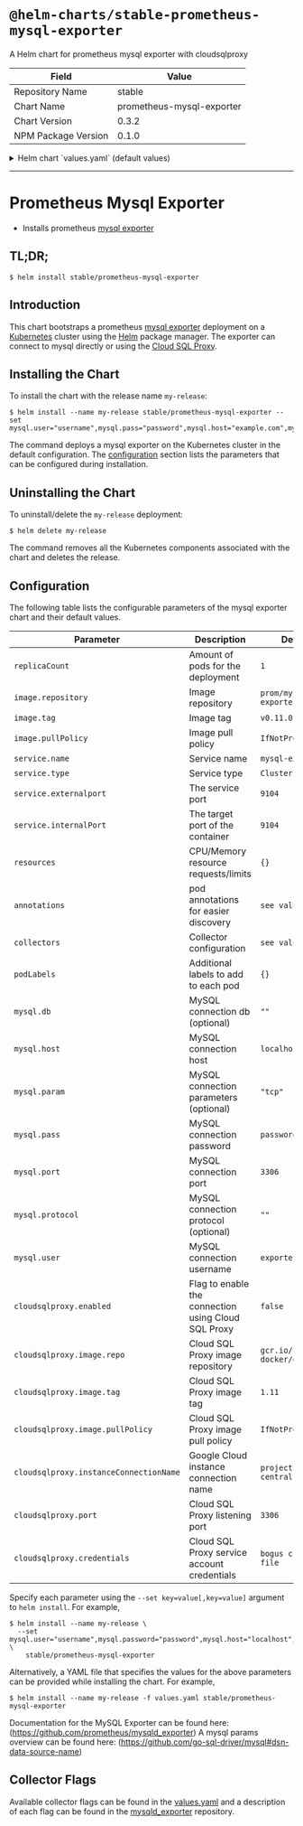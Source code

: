 # `@helm-charts/stable-prometheus-mysql-exporter`

A Helm chart for prometheus mysql exporter with cloudsqlproxy

| Field               | Value                     |
| ------------------- | ------------------------- |
| Repository Name     | stable                    |
| Chart Name          | prometheus-mysql-exporter |
| Chart Version       | 0.3.2                     |
| NPM Package Version | 0.1.0                     |

<details>

<summary>Helm chart `values.yaml` (default values)</summary>

```yaml
# Default values for prometheus-mysql-exporter.
# This is a YAML-formatted file.
# Declare variables to be passed into your templates.

replicaCount: 1

image:
  repository: 'prom/mysqld-exporter'
  tag: 'v0.11.0'
  pullPolicy: 'IfNotPresent'

service:
  name: mysql-exporter
  type: ClusterIP
  externalPort: 9104
  internalPort: 9104

resources:
  {}
  # We usually recommend not to specify default resources and to leave this as a conscious
  # choice for the user. This also increases chances charts run on environments with little
  # resources, such as Minikube. If you do want to specify resources, uncomment the following
  # lines, adjust them as necessary, and remove the curly braces after 'resources:'.
  # limits:
  #  cpu: 100m
  #  memory: 128Mi
  # requests:
  #  cpu: 100m
  #  memory: 128Mi

nodeSelector: {}

tolerations: []

affinity: {}

podLabels: {}

annotations:
  prometheus.io/scrape: 'true'
  prometheus.io/path: '/metrics'
  prometheus.io/port: '9104'

collectors:
  {}
  # auto_increment.columns: false
  # binlog_size: false
  # engine_innodb_status: false
  # engine_tokudb_status: false
  # global_status: true
  # global_variables: true
  # info_schema.clientstats: false
  # info_schema.innodb_metrics: false
  # info_schema.innodb_tablespaces: false
  # info_schema.innodb_cmp: false
  # info_schema.innodb_cmpmem: false
  # info_schema.processlist: false
  # info_schema.processlist.min_time: 0
  # info_schema.query_response_time: false
  # info_schema.tables: true
  # info_schema.tables.databases: '*'
  # info_schema.tablestats: false
  # info_schema.schemastats: false
  # info_schema.userstats: false
  # perf_schema.eventsstatements: false
  # perf_schema.eventsstatements.digest_text_limit: 120
  # perf_schema.eventsstatements.limit: false
  # perf_schema.eventsstatements.timelimit: 86400
  # perf_schema.eventswaits: false
  # perf_schema.file_events: false
  # perf_schema.file_instances: false
  # perf_schema.indexiowaits: false
  # perf_schema.tableiowaits: false
  # perf_schema.tablelocks: false
  # perf_schema.replication_group_member_stats: false
  # slave_status: true
  # slave_hosts: false
  # heartbeat: false
  # heartbeat.database: heartbeat
  # heartbeat.table: heartbeat

# mysql connection params which build the DATA_SOURCE_NAME env var of the docker container
mysql:
  db: ''
  host: 'localhost'
  param: ''
  pass: 'password'
  port: 3306
  protocol: ''
  user: 'exporter'

# cloudsqlproxy https://cloud.google.com/sql/docs/mysql/sql-proxy
cloudsqlproxy:
  enabled: false
  image:
    repo: 'gcr.io/cloudsql-docker/gce-proxy'
    tag: '1.11'
    pullPolicy: 'IfNotPresent'
  instanceConnectionName: 'project:us-central1:dbname'
  port: '3306'
  credentials: '{
    "type": "service_account",
    "project_id": "project",
    "private_key_id": "KEYID1",
    "private_key": "-----BEGIN PRIVATE KEY-----\sdajsdnasd\n-----END PRIVATE KEY-----\n",
    "client_email": "user@project.iam.gserviceaccount.com",
    "client_id": "111111111",
    "auth_uri": "https://accounts.google.com/o/oauth2/auth",
    "token_uri": "https://accounts.google.com/o/oauth2/token",
    "auth_provider_x509_cert_url": "https://www.googleapis.com/oauth2/v1/certs",
    "client_x509_cert_url": "https://www.googleapis.com/robot/v1/metadata/x509/user%40project.iam.gserviceaccount.com"
    }'
```

</details>

---

# Prometheus Mysql Exporter

- Installs prometheus [mysql exporter](https://github.com/prometheus/mysqld_exporter)

## TL;DR;

```console
$ helm install stable/prometheus-mysql-exporter
```

## Introduction

This chart bootstraps a prometheus [mysql exporter](http://github.com/prometheus/mysql_exporter) deployment on a [Kubernetes](http://kubernetes.io) cluster using the [Helm](https://helm.sh) package manager. The exporter can connect to mysql directly or using the [Cloud SQL Proxy](https://cloud.google.com/sql/docs/mysql/sql-proxy).

## Installing the Chart

To install the chart with the release name `my-release`:

```console
$ helm install --name my-release stable/prometheus-mysql-exporter --set mysql.user="username",mysql.pass="password",mysql.host="example.com",mysql.port="3306"
```

The command deploys a mysql exporter on the Kubernetes cluster in the default configuration. The [configuration](#configuration) section lists the parameters that can be configured during installation.

## Uninstalling the Chart

To uninstall/delete the `my-release` deployment:

```console
$ helm delete my-release
```

The command removes all the Kubernetes components associated with the chart and deletes the release.

## Configuration

The following table lists the configurable parameters of the mysql exporter chart and their default values.

| Parameter                              | Description                                         | Default                            |
| -------------------------------------- | --------------------------------------------------- | ---------------------------------- |
| `replicaCount`                         | Amount of pods for the deployment                   | `1`                                |
| `image.repository`                     | Image repository                                    | `prom/mysqld-exporter`             |
| `image.tag`                            | Image tag                                           | `v0.11.0`                          |
| `image.pullPolicy`                     | Image pull policy                                   | `IfNotPresent`                     |
| `service.name`                         | Service name                                        | `mysql-exporter`                   |
| `service.type`                         | Service type                                        | `ClusterIP`                        |
| `service.externalport`                 | The service port                                    | `9104`                             |
| `service.internalPort`                 | The target port of the container                    | `9104`                             |
| `resources`                            | CPU/Memory resource requests/limits                 | `{}`                               |
| `annotations`                          | pod annotations for easier discovery                | `see values.yaml`                  |
| `collectors`                           | Collector configuration                             | `see values.yaml`                  |
| `podLabels`                            | Additional labels to add to each pod                | `{}`                               |
| `mysql.db`                             | MySQL connection db (optional)                      | `""`                               |
| `mysql.host`                           | MySQL connection host                               | `localhost`                        |
| `mysql.param`                          | MySQL connection parameters (optional)              | `"tcp"`                            |
| `mysql.pass`                           | MySQL connection password                           | `password`                         |
| `mysql.port`                           | MySQL connection port                               | `3306`                             |
| `mysql.protocol`                       | MySQL connection protocol (optional)                | `""`                               |
| `mysql.user`                           | MySQL connection username                           | `exporter`                         |
| `cloudsqlproxy.enabled`                | Flag to enable the connection using Cloud SQL Proxy | `false`                            |
| `cloudsqlproxy.image.repo`             | Cloud SQL Proxy image repository                    | `gcr.io/cloudsql-docker/gce-proxy` |
| `cloudsqlproxy.image.tag`              | Cloud SQL Proxy image tag                           | `1.11`                             |
| `cloudsqlproxy.image.pullPolicy`       | Cloud SQL Proxy image pull policy                   | `IfNotPresent`                     |
| `cloudsqlproxy.instanceConnectionName` | Google Cloud instance connection name               | `project:us-central1:dbname`       |
| `cloudsqlproxy.port`                   | Cloud SQL Proxy listening port                      | `3306`                             |
| `cloudsqlproxy.credentials`            | Cloud SQL Proxy service account credentials         | `bogus credential file`            |

Specify each parameter using the `--set key=value[,key=value]` argument to `helm install`. For example,

```console
$ helm install --name my-release \
  --set mysql.user="username",mysql.password="password",mysql.host="localhost",mysql.port="3306"  \
    stable/prometheus-mysql-exporter
```

Alternatively, a YAML file that specifies the values for the above parameters can be provided while installing the chart. For example,

```console
$ helm install --name my-release -f values.yaml stable/prometheus-mysql-exporter
```

Documentation for the MySQL Exporter can be found here: (<https://github.com/prometheus/mysqld_exporter>)
A mysql params overview can be found here: (<https://github.com/go-sql-driver/mysql#dsn-data-source-name>)

## Collector Flags

Available collector flags can be found in the [values.yaml](https://github.com/kilhyunjun/charts/blob/master/stable/prometheus-mysql-exporter/values.yaml) and a description of each flag can be found in the [mysqld_exporter](https://github.com/prometheus/mysqld_exporter#collector-flags) repository.
